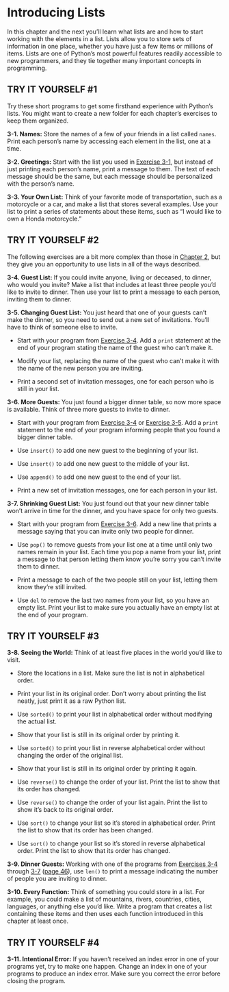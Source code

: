 # Introducing Lists

In this chapter and the next you’ll learn what lists are and how to
start working with the elements in a list. Lists allow you to store sets
of information in one place, whether you have just a few items or
millions of items. Lists are one of Python’s most powerful features
readily accessible to new programmers, and they tie together many
important concepts in programming.

## TRY IT YOURSELF #1

Try these short programs to get some firsthand experience with Python&rsquo;s
lists. You might want to create a new folder for each chapter&rsquo;s
exercises to keep them organized.

<span id="ch3exe1"></span>**3-1. Names:** Store the names of a few of
your friends in a list called `names`. Print each person&rsquo;s name by
accessing each element in the list, one at a time.

<span id="ch3exe2"></span>**3-2. Greetings:** Start with the list you
used in [Exercise 3-1](../../../pcc_2e/tree/master/chapter_03/README.md#ch3exe1), but instead of just printing
each person&rsquo;s name, print a message to them. The text of each message
should be the same, but each message should be personalized with the
person&rsquo;s name.

<span id="ch3exe3"></span>**3-3. Your Own List:** Think of your favorite
mode of transportation, such as a motorcycle or a car, and make a list
that stores several examples. Use your list to print a series of
statements about these items, such as &ldquo;I would like to own a Honda
motorcycle.&rdquo;

## TRY IT YOURSELF #2

The following exercises are a bit more complex than those in [Chapter
2](../../../pcc_2e/tree/master/chapter_02/README.md#ch02), but they give you an opportunity to use lists in all
of the ways described.

<span id="ch3exe4"></span>**3-4. Guest List:** If you could invite
anyone, living or deceased, to dinner, who would you invite? Make a list
that includes at least three people you&rsquo;d like to invite to dinner. Then
use your list to print a message to each person, inviting them to
dinner.

<span id="ch3exe5"></span>**3-5. Changing Guest List:** You just heard
that one of your guests can&rsquo;t make the dinner, so you need to send out a
new set of invitations. You&rsquo;ll have to think of someone else to invite.

- Start with your program from [Exercise 3-4](../../../pcc_2e/tree/master/chapter_03/README.md#ch3exe4). Add a
`print` statement at the end of your program stating the name of the
guest who can&rsquo;t make it.

- Modify your list, replacing the name of the guest who can&rsquo;t make it
with the name of the new person you are inviting.

- Print a second set of invitation messages, one for each person who is
still in your list.

<span id="ch3exe6"></span>**3-6. More Guests:** You just found a bigger
dinner table, so now more space is available. Think of three more guests
to invite to dinner.

- Start with your program from [Exercise 3-4](../../../pcc_2e/tree/master/chapter_03/README.md#ch3exe4) or
[Exercise 3-5](../../../pcc_2e/tree/master/chapter_03/README.md#ch3exe5). Add a `print` statement to the end of
your program informing people that you found a bigger dinner table.

- Use `insert()` to add one new guest to the beginning of your list.

- Use `insert()` to add one new guest to the middle of your list.

- Use `append()` to add one new guest to the end of your list.

- Print a new set of invitation messages, one for each person in your
list.

<span id="page_47"></span><span id="ch3exe7"></span>**3-7. Shrinking
Guest List:** You just found out that your new dinner table won&rsquo;t arrive
in time for the dinner, and you have space for only two guests.

- Start with your program from [Exercise 3-6](../../../pcc_2e/tree/master/chapter_03/README.md#ch3exe6). Add a
new line that prints a message saying that you can invite only two
people for dinner.

- Use `pop()` to remove guests from your list one at a time until only
two names remain in your list. Each time you pop a name from your list,
print a message to that person letting them know you&rsquo;re sorry you can&rsquo;t
invite them to dinner.

- Print a message to each of the two people still on your list, letting
them know they&rsquo;re still invited.

- Use `del` to remove the last two names from your list, so you have an
empty list. Print your list to make sure you actually have an empty list
at the end of your program.



<span id="page_50"></span>
## TRY IT YOURSELF #3

<span id="ch3exe8"></span>**3-8. Seeing the World:** Think of at least
five places in the world you&rsquo;d like to visit.

- Store the locations in a list. Make sure the list is not in
alphabetical order.

- Print your list in its original order. Don&rsquo;t worry about printing the
list neatly, just print it as a raw Python list.

- Use `sorted()` to print your list in alphabetical order without
modifying the actual list.

- Show that your list is still in its original order by printing it.

- Use `sorted()` to print your list in reverse alphabetical order
without changing the order of the original list.

- Show that your list is still in its original order by printing it
again.

- Use `reverse()` to change the order of your list. Print the list to
show that its order has changed.

- Use `reverse()` to change the order of your list again. Print the list
to show it&rsquo;s back to its original order.

- Use `sort()` to change your list so it&rsquo;s stored in alphabetical order.
Print the list to show that its order has been changed.

- Use `sort()` to change your list so it&rsquo;s stored in reverse
alphabetical order. Print the list to show that its order has changed.

<span id="ch3exe9"></span>**3-9. Dinner Guests:** Working with one of
the programs from [Exercises 3-4](../../../pcc_2e/tree/master/chapter_03/README.md#ch3exe4) through
[3-7](../../../pcc_2e/tree/master/chapter_03/README.md#ch3exe7) ([page 46](../../../pcc_2e/tree/master/chapter_03/README.md#page_46)), use `len()` to
print a message indicating the number of people you are inviting to
dinner.

<span id="ch3exe10"></span>**3-10. Every Function:** Think of something
you could store in a list. For example, you could make a list of
mountains, rivers, countries, cities, languages, or anything else you&rsquo;d
like. Write a program that creates a list containing these items and
then uses each function introduced in this chapter at least once.



<span id="page_52"></span>
## TRY IT YOURSELF #4

<span id="ch3exe11"></span>**3-11. Intentional Error:** If you haven&rsquo;t
received an index error in one of your programs yet, try to make one
happen. Change an index in one of your programs to produce an index
error. Make sure you correct the error before closing the program.

